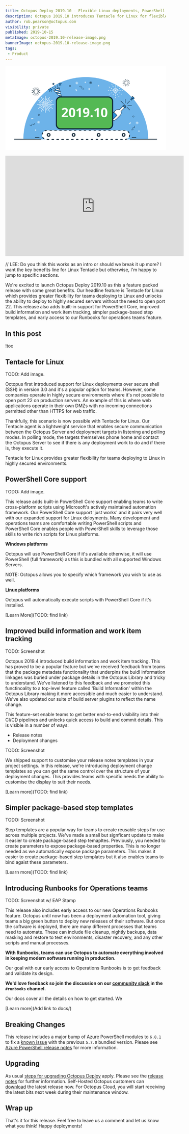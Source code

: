 ```yaml
---
title: Octopus Deploy 2019.10 - Flexible Linux deployments, PowerShell Core support, Operations RunBooks EAP
description: Octopus 2019.10 introduces Tentacle for Linux for flexible Linux deployments, built-in PowerShell Core support, simpler build information and releas notes, and early access to RunBooks for operations teams.
author: rob.pearson@octopus.com
visibility: private
published: 2019-10-15
metaImage: octopus-2019.10-release-image.png
bannerImage: octopus-2019.10-release-image.png
tags:
 - Product
---
```


![](octopus-2019.10-release-image.png)

<iframe width="560" height="315" src="https://www.youtube.com/embed/TODO" frameborder="0" allowfullscreen></iframe>

// LEE: Do you think this works as an intro or should we break it up more? I want the key benefits line for Linux Tentacle but otherwise, I'm happy to jump to specific sections.

We're excited to launch Octopus Deploy 2019.10 as this a feature packed release with some great benefits. Our headline feature is Tentacle for Linux which provides greater flexibility for teams deploying to Linux and unlocks the ability to deploy to highly secured servers without the need to open port 22. This release also adds built-in support for PowerShell Core, improved build information and work item tracking, simpler package-based step templates, and early access to our Runbooks for operations teams feature. 

<h2>In this post</h2>

!toc

## Tentacle for Linux

TODO: Add image.

Octopus first introduced support for Linux deployments over secure shell (SSH) in version 3.0 and it's a popular option for teams. However, some companies operate in highly secure environments where it's not possible to open port 22 on production servers. An example of this is where web applications operate  in their own DMZs with no incoming connections permitted other than HTTPS for web traffic. 

Thankfully, this scenario is now possible with Tentacle for Linux. Our Tentacle agent is a lightweight service that enables secure communication between the Octopus Server and deployment targets in listening and polling modes. In polling mode, the targets themselves phone home and contact the Octopus Server to see if there is any deployment work to do and if there is, they execute it. 

Tentacle for Linux provides greater flexibility for teams deploying to Linux in highly secured environments.

## PowerShell Core support

TODO: Add image.

This release adds built-in PowerShell Core support enabling teams to write cross-platform scripts using Microsoft's actively maintained automation framework. Our PowerShell Core support 'just works' and it pairs very well with our expanded support for Linux deloyments. Many development and operations teams are comfortable writing PowerShell scripts and PowerShell Core enables people with PowerShell skills to leverage those skills to write rich scripts for Linux platforms. 

**Windows platforms**

Octopus will use PowerShell Core if it's available otherwise, it will use PowerShell (full framework) as this is bundled with all supported Windows Servers. 

NOTE: Octopus allows you to specify which framework you wish to use as well. 

**Linux platforms**

Octopus will automatically execute scripts with PowerShell Core if it's installed. 


[Learn More](TODO: find link)

## Improved build information and work item tracking

TODO: Screenshot

Octopus 2019.4 introduced build information and work item tracking. This has proved to be a popular feature but we've received feedback from teams that the package metadata functionality that underpins the buidl information linkages was buried under package details in the Octopus Library and tricky to understand. We've listened to this feedback and we promoted this functinoality to a top-level feature called 'Build Information' within the Octopus Library making it more accessible and much easier to understand. We've also updated our suite of build server plugins to reflect the name change.

This feature-set enable teams to get better end-to-end visibility into their CI/CD pipelines and unlocks quick access to build and commit details. This is visible in a number of ways:

- Release notes
- Deployment changes

TODO: Screenshot

We shipped support to customise your release notes templates in your project settings. In this release, we're introducing deployment change templates so you can get the same control over the structure of your deployment changes. This provides teams with specific needs the ability to customise the display to suit their needs. 

[Learn more](TODO: find link)

## Simpler package-based step templates

TODO: Screenshot

Step templates are a popular way for teams to create reusable steps for use across multiple projects. We've made a small but signficant update to make it easier to create package-based step temapltes. Previously, you needed to create parameters to expose package-based properties. This is no longer needed as we automatically expose package parameters. This makes it easier to create package-based step templates but it also enables teams to bind agaist these parameters.  

[Learn more](TODO: find link)

## Introducing Runbooks for Operations teams

TODO: Screenshot w/ EAP Stamp

This release also includes early access to our new Operations Runbooks feature. Octopus until now has been a deployment automation tool, giving teams a big green button to deploy new releases of their software. But once the software is deployed, there are many different processes that teams need to automate. These can include file cleanup, nightly backups, data masking and restore to test environments, disaster recovery, and any other scripts and manual processes. 

**With Runbooks, teams can use Octopus to automate everything involved in keeping modern software running in production.**

Our goal with our early access to Operations Runbooks is to get feedback and validate its design. 

**We'd love feedback so join the discussion on our [community slack](https://octopus.com/slack) in the `#runbooks` channel.**

Our docs cover all the details on how to get started. We

[Learn more](Add link to docs/)

## Breaking Changes

This release includes a major bump of Azure PowerShell  modules to `6.8.1` to fix a [known issue](https://github.com/OctopusDeploy/Issues/issues/4574) with the previous `5.7.0` bundled version. Please see [Azure PowerShell release notes](https://docs.microsoft.com/en-us/powershell/azure/release-notes-azureps?view=azurermps-6.11.0) for more information.

## Upgrading

As usual [steps for upgrading Octopus Deploy](https://octopus.com/docs/administration/upgrading) apply. Please see the [release notes](https://octopus.com/downloads/compare?to=2018.9.0) for further information. Self-Hosted Octopus customers can [download](https://octopus.com/downloads/2018.9.0) the latest release now. For Octopus Cloud, you will start receiving the latest bits next week during their maintenance window.

## Wrap up

That's it for this release. Feel free to leave us a comment and let us know what you think! Happy deployments!